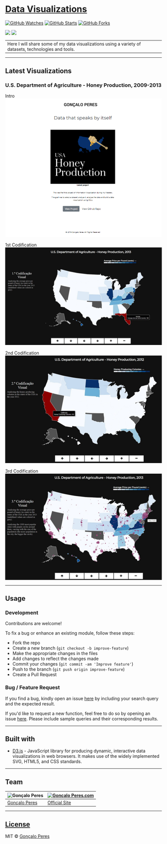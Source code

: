 # [Data Visualizations](https://github.com/goncaloperes/datavisualization)
[![GitHub Watches](https://img.shields.io/github/watchers/goncaloperes/datavisualization.svg?style=social&label=Watch&maxAge=2592000)](https://github.com/goncaloperes/datavisualization/watchers)
[![GitHub Starts](https://img.shields.io/github/stars/goncaloperes/datavisualization.svg?style=social&label=Star&maxAge=2592000)](https://github.com/goncaloperes/datavisualization/stargazers)
[![GitHub Forks](https://img.shields.io/github/forks/goncaloperes/datavisualization.svg?style=social&label=Fork&maxAge=2592000)](https://github.com/goncaloperes/datavisualization/network)

![](https://img.shields.io/badge/Version-1.0-blue.svg) 
![](https://img.shields.io/badge/License-MIT-green.svg)
<table>
<tr>
<td>
Here I will share some of my data visualizations using a variety of datasets, technologies and tools.
</td>
</tr>
</table>

---

## Latest Visualizations

### U.S. Department of Agriculture - Honey Production, 2009-2013

Intro
![](https://github.com/goncaloperes/datavisualization/blob/master/snapshots/intro.png)

1st Codification
![](https://github.com/goncaloperes/datavisualization/blob/master/snapshots/dv1.jpg)

2nd Codification
![](https://github.com/goncaloperes/datavisualization/blob/master/snapshots/dv2.jpg)

3rd Codification
![](https://github.com/goncaloperes/datavisualization/blob/master/snapshots/dv3.jpg)


---

## Usage

### Development
Contributions are welcome!

To fix a bug or enhance an existing module, follow these steps:

- Fork the repo
- Create a new branch (`git checkout -b improve-feature`)
- Make the appropriate changes in the files
- Add changes to reflect the changes made
- Commit your changes (`git commit -am 'Improve feature'`)
- Push to the branch (`git push origin improve-feature`)
- Create a Pull Request 

### Bug / Feature Request

If you find a bug, kindly open an issue [here](https://github.com/goncaloperes/datavisualization/issues/new) by including your search query and the expected result.

If you'd like to request a new function, feel free to do so by opening an issue [here](https://github.com/goncaloperes/datavisualization/issues/new). Please include sample queries and their corresponding results.

---

## Built with 

- [D3.js](https://d3js.org/) - JavaScript library for producing dynamic, interactive data visualizations in web browsers. It makes use of the widely implemented SVG, HTML5, and CSS standards.

---

## Team

![Gonçalo Peres](https://pp.userapi.com/c846324/v846324404/7272d/9tPmYL8k_nM.jpg?ava=1)  | [![Goncalo Peres.com](https://media.licdn.com/dms/image/C4D0BAQG-4uKIHXTqFA/company-logo_200_200/0?e=2129500800&v=beta&t=Mn-TfL5EthVcWGFVK1bt0cnA9JG1vH0iHAYnC4WGex4)](https://goncaloperes.com/)
---|---
[Gonçalo Peres](https://github.com/goncaloperes) |[Official Site](https://goncaloperes.com)


---

## [License](https://github.com/goncaloperes/datavisualization/blob/master/LICENSE)

MIT © [Gonçalo Peres](https://goncaloperes.github.io)
